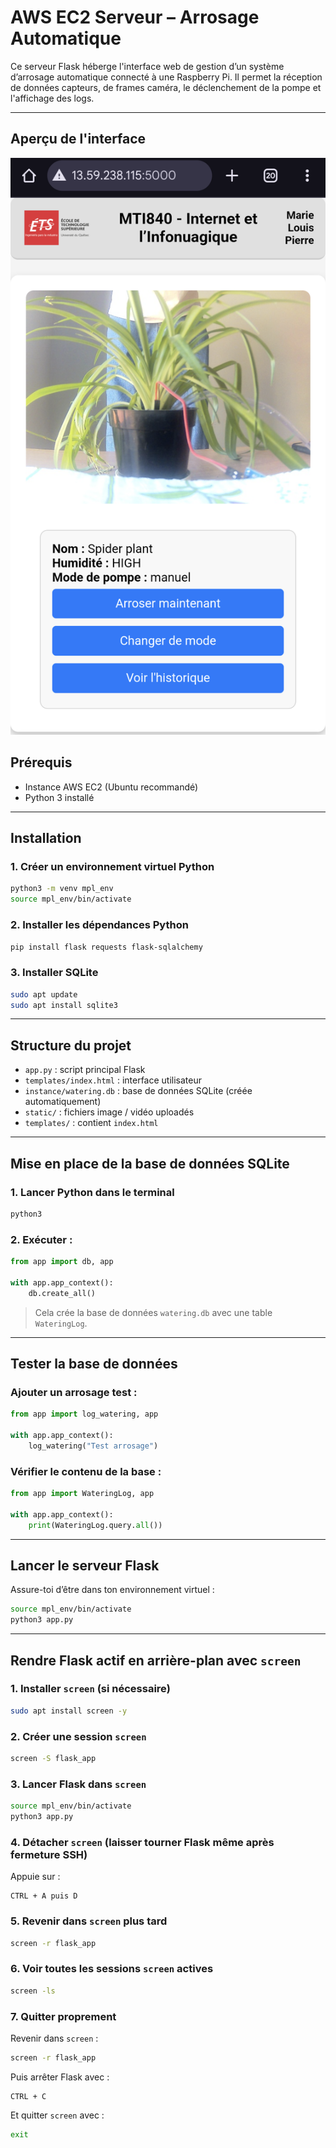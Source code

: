 # AWS EC2 Serveur – Arrosage Automatique

Ce serveur Flask héberge l'interface web de gestion d’un système d’arrosage automatique connecté à une Raspberry Pi. Il permet la réception de données capteurs, de frames caméra, le déclenchement de la pompe et l'affichage des logs.

---

## Aperçu de l'interface

![Interface Web - Arrosage Automatique](static/images/interface.png)


## Prérequis

- Instance AWS EC2 (Ubuntu recommandé)
- Python 3 installé

---

## Installation

### 1. Créer un environnement virtuel Python

```bash
python3 -m venv mpl_env
source mpl_env/bin/activate
```

### 2. Installer les dépendances Python

```bash
pip install flask requests flask-sqlalchemy
```

### 3. Installer SQLite

```bash
sudo apt update
sudo apt install sqlite3
```

---

## Structure du projet

- `app.py` : script principal Flask
- `templates/index.html` : interface utilisateur
- `instance/watering.db` : base de données SQLite (créée automatiquement)
- `static/` : fichiers image / vidéo uploadés
- `templates/` : contient `index.html`

---

## Mise en place de la base de données SQLite

### 1. Lancer Python dans le terminal

```bash
python3
```

### 2. Exécuter :

```python
from app import db, app

with app.app_context():
    db.create_all()
```

> Cela crée la base de données `watering.db` avec une table `WateringLog`.

---

## Tester la base de données

### Ajouter un arrosage test :

```python
from app import log_watering, app

with app.app_context():
    log_watering("Test arrosage")
```

### Vérifier le contenu de la base :

```python
from app import WateringLog, app

with app.app_context():
    print(WateringLog.query.all())
```

---

## Lancer le serveur Flask

Assure-toi d’être dans ton environnement virtuel :

```bash
source mpl_env/bin/activate
python3 app.py
```

---

## Rendre Flask actif en arrière-plan avec `screen`

### 1. Installer `screen` (si nécessaire)

```bash
sudo apt install screen -y
```

### 2. Créer une session `screen`

```bash
screen -S flask_app
```

### 3. Lancer Flask dans `screen`

```bash
source mpl_env/bin/activate
python3 app.py
```

### 4. Détacher `screen` (laisser tourner Flask même après fermeture SSH)

Appuie sur :
```
CTRL + A puis D
```

### 5. Revenir dans `screen` plus tard

```bash
screen -r flask_app
```

### 6. Voir toutes les sessions `screen` actives

```bash
screen -ls
```

### 7. Quitter proprement

Revenir dans `screen` :

```bash
screen -r flask_app
```

Puis arrêter Flask avec :
```
CTRL + C
```

Et quitter `screen` avec :
```bash
exit
```
